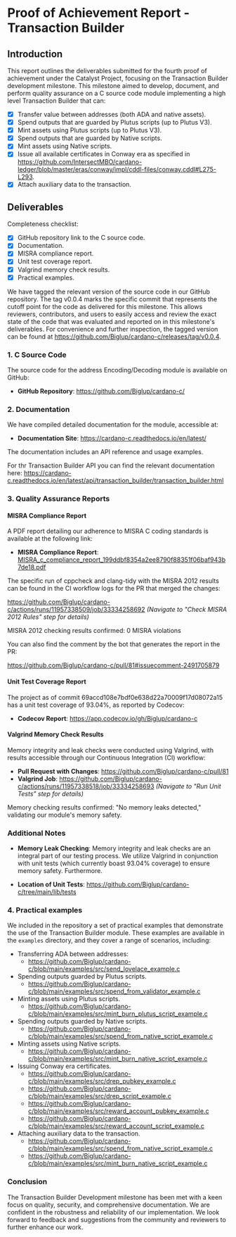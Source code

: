 # Proof of Achievement Report - Transaction Builder

## Introduction

This report outlines the deliverables submitted for the fourth proof of achievement under the Catalyst Project, focusing on the Transaction Builder development milestone. This milestone aimed to develop, document, and perform quality assurance on a C source code module implementing a high level Transaction Builder that can:

- [x] Transfer value between addresses (both ADA and native assets).
- [x] Spend outputs that are guarded by Plutus scripts (up to Plutus V3).
- [x] Mint assets using Plutus scripts (up to Plutus V3).
- [x] Spend outputs that are guarded by Native scripts.
- [x] Mint assets using Native scripts.
- [x] Issue all available certificates in Conway era as specified in https://github.com/IntersectMBO/cardano-ledger/blob/master/eras/conway/impl/cddl-files/conway.cddl#L275-L293.
- [x] Attach auxiliary data to the transaction.

## Deliverables

Completeness checklist:

 - [x] GitHub repository link to the C source code.
 - [x] Documentation.
 - [x] MISRA compliance report.
 - [x] Unit test coverage report.
 - [x] Valgrind memory check results.
 - [x] Practical examples.

We have tagged the relevant version of the source code in our GitHub repository. The tag v0.0.4 marks the specific commit that represents the cutoff point for the code as delivered for this milestone. This allows reviewers, contributors, and users to easily access and review the exact state of the code that was evaluated and reported on in this milestone's deliverables. For convenience and further inspection, the tagged version can be found at https://github.com/Biglup/cardano-c/releases/tag/v0.0.4.

### 1. C Source Code

The source code for the address Encoding/Decoding module is available on GitHub:

- **GitHub Repository**: https://github.com/Biglup/cardano-c/

### 2. Documentation

We have compiled detailed documentation for the module, accessible at:

- **Documentation Site**: https://cardano-c.readthedocs.io/en/latest/

The documentation includes an API reference and usage examples.

For thr Transaction Builder API you can find the relevant documentation here: https://cardano-c.readthedocs.io/en/latest/api/transaction_builder/transaction_builder.html

### 3. Quality Assurance Reports

#### MISRA Compliance Report

A PDF report detailing our adherence to MISRA C coding standards is available at the following link:

- **MISRA Compliance Report**: [MISRA_c_compliance_report_199ddbf8354a2ee8790f88351f06baf943b7de18.pdf](MISRA_c_compliance_report_199ddbf8354a2ee8790f88351f06baf943b7de18.pdf) 

The specific run of cppcheck and clang-tidy with the MISRA 2012 results can be found in the CI workflow logs for the PR that merged the changes:

https://github.com/Biglup/cardano-c/actions/runs/11957338509/job/33334258692 *(Navigate to "Check MISRA 2012 Rules" step for details)*

MISRA 2012 checking results confirmed: 0 MISRA violations

You can also find the comment by the bot that generates the report in the PR:

https://github.com/Biglup/cardano-c/pull/81#issuecomment-2491705879


#### Unit Test Coverage Report

The project as of commit 69accd108e7bdf0e638d22a70009f17d08072a15 has a unit test coverage of 93.04%, as reported by Codecov:
- **Codecov Report**: https://app.codecov.io/gh/Biglup/cardano-c

#### Valgrind Memory Check Results

Memory integrity and leak checks were conducted using Valgrind, with results accessible through our Continuous Integration (CI) workflow:

- **Pull Request with Changes**: https://github.com/Biglup/cardano-c/pull/81
- **Valgrind Job**: https://github.com/Biglup/cardano-c/actions/runs/11957338518/job/33334258693 *(Navigate to "Run Unit Tests" step for details)*

Memory checking results confirmed: "No memory leaks detected," validating our module's memory safety.

### Additional Notes

- **Memory Leak Checking**: Memory integrity and leak checks are an integral part of our testing process. We utilize Valgrind in conjunction with unit tests (which currently boast 93.04% coverage) to ensure memory safety. Furthermore.

- **Location of Unit Tests**: https://github.com/Biglup/cardano-c/tree/main/lib/tests

### 4. Practical examples

We included in the repository a set of practical examples that demonstrate the use of the Transaction Builder module. These examples are available in the `examples` directory, and they cover a range of scenarios, including:

- Transferring ADA between addresses:
    - https://github.com/Biglup/cardano-c/blob/main/examples/src/send_lovelace_example.c
- Spending outputs guarded by Plutus scripts.
    - https://github.com/Biglup/cardano-c/blob/main/examples/src/spend_from_validator_example.c
- Minting assets using Plutus scripts. 
    - https://github.com/Biglup/cardano-c/blob/main/examples/src/mint_burn_plutus_script_example.c
- Spending outputs guarded by Native scripts.
    - https://github.com/Biglup/cardano-c/blob/main/examples/src/spend_from_native_script_example.c
- Minting assets using Native scripts.
    - https://github.com/Biglup/cardano-c/blob/main/examples/src/mint_burn_native_script_example.c
- Issuing Conway era certificates.
    - https://github.com/Biglup/cardano-c/blob/main/examples/src/drep_pubkey_example.c
    - https://github.com/Biglup/cardano-c/blob/main/examples/src/drep_script_example.c
    - https://github.com/Biglup/cardano-c/blob/main/examples/src/reward_account_pubkey_example.c
    - https://github.com/Biglup/cardano-c/blob/main/examples/src/reward_account_script_example.c
- Attaching auxiliary data to the transaction.
    - https://github.com/Biglup/cardano-c/blob/main/examples/src/spend_from_native_script_example.c
    - https://github.com/Biglup/cardano-c/blob/main/examples/src/mint_burn_native_script_example.c

### Conclusion

The Transaction Builder Development milestone has been met with a keen focus on quality, security, and comprehensive documentation. We are confident in the robustness and reliability of our implementation. We look forward to feedback and suggestions from the community and reviewers to further enhance our work.

